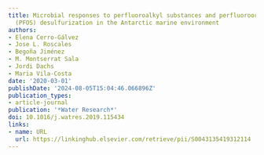 ```yaml
---
title: Microbial responses to perfluoroalkyl substances and perfluorooctanesulfonate
  (PFOS) desulfurization in the Antarctic marine environment
authors:
- Elena Cerro-Gálvez
- Jose L. Roscales
- Begoña Jiménez
- M. Montserrat Sala
- Jordi Dachs
- Maria Vila-Costa
date: '2020-03-01'
publishDate: '2024-08-05T15:04:46.066896Z'
publication_types:
- article-journal
publication: '*Water Research*'
doi: 10.1016/j.watres.2019.115434
links:
- name: URL
  url: https://linkinghub.elsevier.com/retrieve/pii/S0043135419312114
---
```

